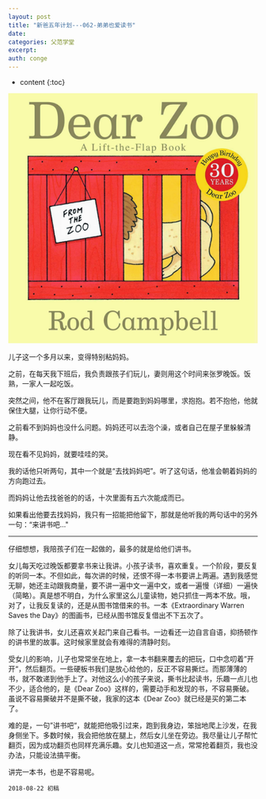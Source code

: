 ```yaml
---
layout: post
title: "新爸五年计划---062-弟弟也爱读书"
date:
categories: 父范学堂
excerpt:
auth: conge
---
```

* content
{:toc}

![弟弟喜欢的书](/assets/images/父范学堂/118382-54e1d596b0083313.png)

儿子这一个多月以来，变得特别粘妈妈。

之前，在每天我下班后，我负责跟孩子们玩儿，妻则用这个时间来张罗晚饭。饭熟，一家人一起吃饭。

突然之间，他不在客厅跟我玩儿，而是要跑到妈妈哪里，求抱抱。若不抱他，他就保住大腿，让你行动不便。

之前看不到妈妈也没什么问题。妈妈还可以去泡个澡，或者自己在屋子里躲躲清静。

现在看不见妈妈，就要哇哇的哭。

我的话他只听两句，其中一个就是“去找妈妈吧”。听了这句话，他准会朝着妈妈的方向跑过去。

而妈妈让他去找爸爸的的话，十次里面有五六次能成而已。

如果看出他要去找妈妈，我只有一招能把他留下，那就是他听我的两句话中的另外一句：“来讲书吧..."

-----

仔细想想，我陪孩子们在一起做的，最多的就是给他们讲书。

女儿每天吃过晚饭都要拿书来让我讲。小孩子读书，喜欢重复。一个阶段，要反复的听同一本。不但如此，每次讲的时候，还恨不得一本书要讲上两遍。遇到我感觉无聊，她还主动跟我商量，要不讲一遍中文一遍中文，或者一遍慢（详细）一遍快（简略）。真是想不明白，为什么家里这么儿童读物，她只抓住一两本不放。哦，对了，让我反复读的，还是从图书馆借来的书。一本《Extraordinary Warren Saves the Day》的图画书，已经从图书馆反复借出不下五次了。

除了让我讲书，女儿还喜欢关起门来自己看书。一边看还一边自言自语，抑扬顿作的讲书里的故事。这时候家里就会有难得的清静时刻。

受女儿的影响，儿子也常常坐在地上，拿一本书翻来覆去的把玩，口中念叨着”开开“，然后翻页。一些硬板书我们是放心给他的，反正不容易撕烂。而那薄薄的书，就不敢递到他手上了。对他这么小的孩子来说，撕书比起读书，乐趣一点儿也不少，适合他的，是《Dear Zoo》这样的，需要动手和发现的书，不容易撕破。虽说不容易撕破并不是撕不破，我家的这本《Dear Zoo》就已经是买的第二本了。

难的是，一句”讲书吧“，就能把他吸引过来，跑到我身边，笨拙地爬上沙发，在我身侧坐下。多数时候，我会把他放在腿上，然后女儿坐在旁边。我尽量让儿子帮忙翻页，因为成功翻页也同样充满乐趣。女儿也知道这一点，常常抢着翻页，我也没办法，只能设法搞平衡。

讲完一本书，也是不容易呢。

```
2018-08-22 初稿
```
